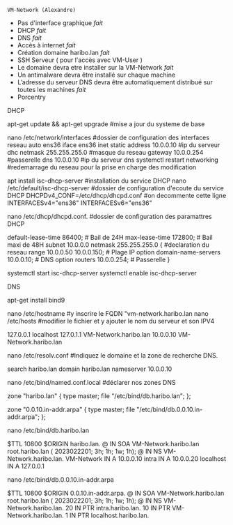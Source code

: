 ```
VM-Network (Alexandre)
```
- Pas d'interface graphique *fait*
- DHCP *fait*
- DNS *fait*
- Accès à internet *fait*
- Création domaine haribo.lan *fait*
- SSH Serveur ( pour l'accès avec VM-User )
- Le domaine devra etre installer sur la VM-Network *fait*
- Un antimalware devra être installé sur chaque machine
- L’adresse du serveur DNS devra être automatiquement distribué sur toutes les machines *fait*
- Porcentry



DHCP

apt-get update && apt-get upgrade                #mise a jour du systeme de base

nano /etc/network/interfaces                     #dossier de configuration des interfaces reseau
auto ens36
iface ens36 inet static
        address 10.0.0.10                        #ip du serveur dhc
        netmask 255.255.255.0                    #masque du reseau
        gateway 10.0.0.254                       #passerelle
        dns 10.0.0.10                            #ip du serveur dns
systemctl restart networking                     #redemarrage du reseau pour la prise en charge des modification

apt install isc-dhcp-server                      #installation du service DHCP
nano /etc/default/isc-dhcp-server                #dossier de configuration d'ecoute du service DHCP
DHCPDv4_CONF=/etc/dhcp/dhcpd.conf                #on decommente cette ligne
INTERFACESv4="ens36"
INTERFACESv6="ens36"

nano /etc/dhcp/dhcpd.conf.                       #dossier de configuration des paramattres DHCP

default-lease-time 86400;                        # Bail de 24H
max-lease-time 172800;                           # Bail maxi de 48H
subnet 10.0.0.0 netmask 255.255.255.0 {       #declaration du reseau
        range                           10.0.0.50 10.0.0.150; # Plage IP
        option domain-name-servers      10.0.0.10;     # DNS
        option routers                  10.0.0.254;    # Passerelle
}

systemctl start isc-dhcp-server
systemctl enable isc-dhcp-server


DNS

apt-get install bind9

nano /etc/hostname                      #y inscrire le FQDN "vm-network.haribo.lan
nano /etc/hosts                         #modifier le fichier et y ajouter le nom du serveur et son IPV4

127.0.0.1       localhost
127.0.1.1       VM-Network.haribo.lan
10.0.0.10       VM-Network.haribo.lan

nano /etc/resolv.conf                   #Indiquez le domaine et la zone de recherche DNS.

search haribo.lan
domain haribo.lan
nameserver 10.0.0.10

nano /etc/bind/named.conf.local         #déclarer nos zones DNS

zone "haribo.lan" {
        type master;
        file "/etc/bind/db.haribo.lan";
};

zone "0.0.10.in-addr.arpa" {
        type master;
        file "/etc/bind/db.0.0.10.in-addr.arpa";
};

nano /etc/bind/db.haribo.lan

$TTL 10800
$ORIGIN haribo.lan.
@       IN SOA VM-Network.haribo.lan root.haribo.lan (
        2023022201;
        3h;
        1h;
        1w;
        1h);
@       IN NS VM-Network.haribo.lan.
VM-Network  IN A  10.0.0.10
intra  IN A  10.0.0.20
localhost  IN A  127.0.0.1

nano /etc/bind/db.0.0.10.in-addr.arpa

$TTL 10800
$ORIGIN 0.0.10.in-addr.arpa.
@       IN SOA VM-Network.haribo.lan root.haribo.lan (
        2023022201;
        3h;
        1h;
        1w;
        1h);
@       IN NS VM-Network.haribo.lan.
20     IN PTR intra.haribo.lan.
10     IN PTR VM-Network.haribo.lan.
1      IN PTR localhost.haribo.lan.
